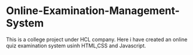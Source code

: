 # Online-Examination-Management-System
This is a college project under HCL company. Here i have created an online quiz examination system usinh HTML,CSS and Javascript.
